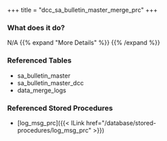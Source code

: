 +++
title = "dcc_sa_bulletin_master_merge_prc"
+++

### What does it do?
N/A
{{% expand "More Details" %}}
{{% /expand %}}

### Referenced Tables
- sa_bulletin_master
- sa_bulletin_master_dcc
- data_merge_logs

### Referenced Stored Procedures
- [log_msg_prc]({{< ILink href="/database/stored-procedures/log_msg_prc" >}})
